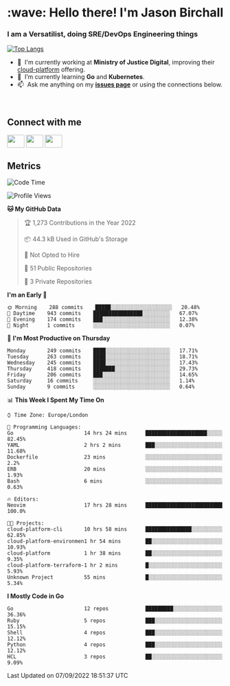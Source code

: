 <h1 align="left" id="jason-title">:wave: Hello there! I'm Jason Birchall</h1>
<h3 align="left">I am a Versatilist, doing SRE/DevOps Engineering things</h3>

[![Top Langs](https://github-readme-stats.vercel.app/api?username=jasonBirchall&show_icons=true&count_private=true&include_all_commits=true&theme=gruvbox)](https://github.com/anuraghazra/github-readme-stats)

- :office: &nbsp;I'm currently working at **Ministry of Justice Digital**, improving their [cloud-platform](https://github.com/ministryofjustice/cloud-platform) offering.
- :seedling: &nbsp;I’m currently learning **Go** and **Kubernetes**.
- :mailbox: &nbsp;Ask me anything on my **[issues page]** or using the connections below.


<br>

<h2>Connect with me</h2>
<p>
<a href="https://twitter.com/jsonBirchall" target="blank"><img align="center" src="https://cdn.jsdelivr.net/npm/simple-icons@3.0.1/icons/twitter.svg" alt="" height="30" width="40" /></a>
<a href="https://keybase.io/json0" target="blank"><img align="center" src="https://cdn.jsdelivr.net/npm/simple-icons@3.0.1/icons/keybase.svg" alt="" height="30" width="40" /></a>
<a href="https://www.reddit.com/user/kakorate" target="blank"><img align="center" src="https://cdn.jsdelivr.net/npm/simple-icons@3.0.1/icons/reddit.svg" alt="" height="30" width="40" /></a>
</p>

<h2>Metrics</h2>

<!--START_SECTION:waka-->
![Code Time](http://img.shields.io/badge/Code%20Time-738%20hrs%2014%20mins-blue)

![Profile Views](http://img.shields.io/badge/Profile%20Views-1-blue)

**🐱 My GitHub Data** 

> 🏆 1,273 Contributions in the Year 2022
 > 
> 📦 44.3 kB Used in GitHub's Storage 
 > 
> 🚫 Not Opted to Hire
 > 
> 📜 51 Public Repositories 
 > 
> 🔑 3 Private Repositories  
 > 
**I'm an Early 🐤** 

```text
🌞 Morning    288 commits    █████░░░░░░░░░░░░░░░░░░░░   20.48% 
🌆 Daytime    943 commits    ████████████████░░░░░░░░░   67.07% 
🌃 Evening    174 commits    ███░░░░░░░░░░░░░░░░░░░░░░   12.38% 
🌙 Night      1 commits      ░░░░░░░░░░░░░░░░░░░░░░░░░   0.07%

```
📅 **I'm Most Productive on Thursday** 

```text
Monday       249 commits    ████░░░░░░░░░░░░░░░░░░░░░   17.71% 
Tuesday      263 commits    ████░░░░░░░░░░░░░░░░░░░░░   18.71% 
Wednesday    245 commits    ████░░░░░░░░░░░░░░░░░░░░░   17.43% 
Thursday     418 commits    ███████░░░░░░░░░░░░░░░░░░   29.73% 
Friday       206 commits    ███░░░░░░░░░░░░░░░░░░░░░░   14.65% 
Saturday     16 commits     ░░░░░░░░░░░░░░░░░░░░░░░░░   1.14% 
Sunday       9 commits      ░░░░░░░░░░░░░░░░░░░░░░░░░   0.64%

```


📊 **This Week I Spent My Time On** 

```text
⌚︎ Time Zone: Europe/London

💬 Programming Languages: 
Go                       14 hrs 24 mins      ████████████████████░░░░░   82.45% 
YAML                     2 hrs 2 mins        ███░░░░░░░░░░░░░░░░░░░░░░   11.68% 
Dockerfile               23 mins             ░░░░░░░░░░░░░░░░░░░░░░░░░   2.2% 
ERB                      20 mins             ░░░░░░░░░░░░░░░░░░░░░░░░░   1.93% 
Bash                     6 mins              ░░░░░░░░░░░░░░░░░░░░░░░░░   0.63%

🔥 Editors: 
Neovim                   17 hrs 28 mins      █████████████████████████   100.0%

🐱‍💻 Projects: 
cloud-platform-cli       10 hrs 58 mins      ███████████████░░░░░░░░░░   62.85% 
cloud-platform-environmen1 hr 54 mins        ██░░░░░░░░░░░░░░░░░░░░░░░   10.93% 
cloud-platform           1 hr 38 mins        ██░░░░░░░░░░░░░░░░░░░░░░░   9.35% 
cloud-platform-terraform-1 hr 2 mins         █░░░░░░░░░░░░░░░░░░░░░░░░   5.93% 
Unknown Project          55 mins             █░░░░░░░░░░░░░░░░░░░░░░░░   5.34%

```

**I Mostly Code in Go** 

```text
Go                       12 repos            █████████░░░░░░░░░░░░░░░░   36.36% 
Ruby                     5 repos             ███░░░░░░░░░░░░░░░░░░░░░░   15.15% 
Shell                    4 repos             ███░░░░░░░░░░░░░░░░░░░░░░   12.12% 
Python                   4 repos             ███░░░░░░░░░░░░░░░░░░░░░░   12.12% 
HCL                      3 repos             ██░░░░░░░░░░░░░░░░░░░░░░░   9.09%

```



 Last Updated on 07/09/2022 18:51:37 UTC
<!--END_SECTION:waka-->

<!-- links -->

[issues page]: https://github.com/jasonBirchall/jasonBirchall/issues "jasonBirchall/issues"

